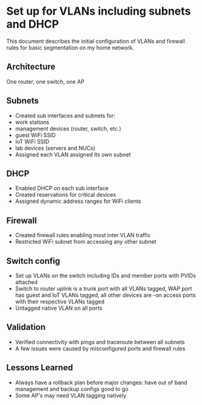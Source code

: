# Set up for VLANs including subnets and DHCP
This document describes the initial configuration of VLANs and firewall rules for basic segmentation on my home network.

## Architecture
One router, one switch, one AP

## Subnets
- Created sub interfaces and subnets for: 
- work stations 
- management devices (router, switch, etc.)
- guest WiFi SSID
- IoT WiFi SSID
- lab devices (servers and NUCs)
- Assigned each VLAN assigned its own subnet

## DHCP
- Enabled DHCP on each sub interface 
- Created reservations for critical devices
- Assigned dynamic address ranges for WiFi clients

## Firewall
- Created firewall rules enabling most inter VLAN traffic
- Restricted WiFi subnet from accessing any other subnet

## Switch config
- Set up VLANs on the switch including IDs and member ports with PVIDs attached
- Switch to router uplink is a trunk port with all VLANs tagged, WAP port has guest and IoT VLANs tagged, all other devices are -on access ports with their respective VLANs tagged
- Untagged native VLAN on all ports

## Validation
- Verified connectivity with pings and traceroute between all subnets 
- A few issues were caused by misconfigured ports and firewall rules

## Lessons Learned
- Always have a rollback plan before major changes: have out of band management and backup configs good to go 
- Some AP's may need VLAN tagging natively
